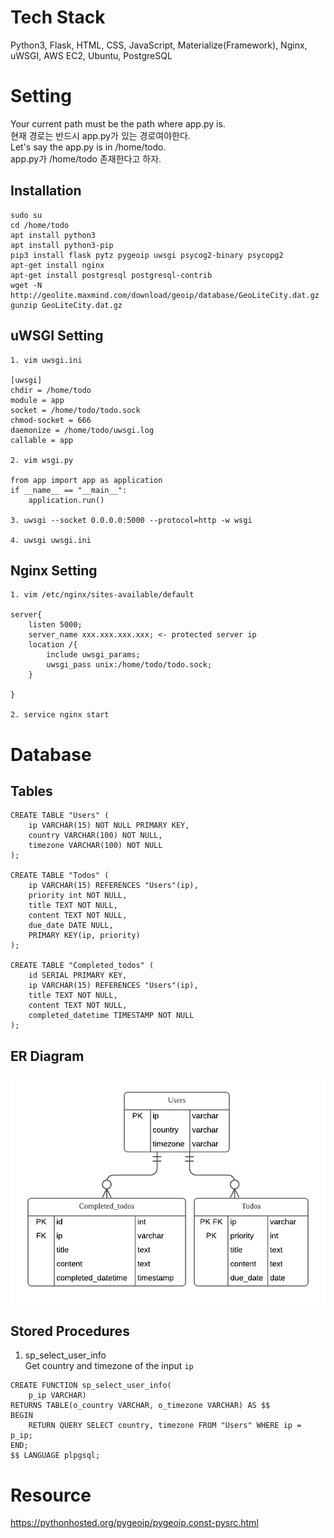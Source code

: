 # Tech Stack
Python3, Flask, HTML, CSS, JavaScript, Materialize(Framework), Nginx, uWSGI, AWS EC2, Ubuntu, PostgreSQL

# Setting 
Your current path must be the path where app.py is.  
현재 경로는 반드시 app.py가 있는 경로여야한다.  
Let's say the app.py is in /home/todo.  
app.py가 /home/todo 존재한다고 하자.

## Installation
```
sudo su
cd /home/todo
apt install python3
apt install python3-pip
pip3 install flask pytz pygeoip uwsgi psycog2-binary psycopg2
apt-get install nginx
apt-get install postgresql postgresql-contrib
wget -N http://geolite.maxmind.com/download/geoip/database/GeoLiteCity.dat.gz
gunzip GeoLiteCity.dat.gz

```
## uWSGI Setting
```
1. vim uwsgi.ini

[uwsgi]
chdir = /home/todo
module = app
socket = /home/todo/todo.sock
chmod-socket = 666
daemonize = /home/todo/uwsgi.log
callable = app

2. vim wsgi.py

from app import app as application
if __name__ == "__main__":
    application.run()

3. uwsgi --socket 0.0.0.0:5000 --protocol=http -w wsgi

4. uwsgi uwsgi.ini
```

## Nginx Setting
```
1. vim /etc/nginx/sites-available/default

server{
    listen 5000;
    server_name xxx.xxx.xxx.xxx; <- protected server ip
    location /{
        include uwsgi_params;
        uwsgi_pass unix:/home/todo/todo.sock;
    }

}

2. service nginx start
```

# Database

## Tables

```
CREATE TABLE "Users" ( 
    ip VARCHAR(15) NOT NULL PRIMARY KEY, 
    country VARCHAR(100) NOT NULL,
    timezone VARCHAR(100) NOT NULL
);

CREATE TABLE "Todos" ( 
    ip VARCHAR(15) REFERENCES "Users"(ip), 
    priority int NOT NULL, 
    title TEXT NOT NULL, 
    content TEXT NOT NULL, 
    due_date DATE NULL, 
    PRIMARY KEY(ip, priority)
);

CREATE TABLE "Completed_todos" (
    id SERIAL PRIMARY KEY, 
    ip VARCHAR(15) REFERENCES "Users"(ip), 
    title TEXT NOT NULL, 
    content TEXT NOT NULL, 
    completed_datetime TIMESTAMP NOT NULL
);
```

## ER Diagram
![ER Diagram](er_diagram.png)

## Stored Procedures
1. sp_select_user_info  
Get country and timezone of the input ```ip```
```
CREATE FUNCTION sp_select_user_info(
    p_ip VARCHAR) 
RETURNS TABLE(o_country VARCHAR, o_timezone VARCHAR) AS $$
BEGIN
    RETURN QUERY SELECT country, timezone FROM "Users" WHERE ip = p_ip; 
END; 
$$ LANGUAGE plpgsql;
```

# Resource
https://pythonhosted.org/pygeoip/pygeoip.const-pysrc.html